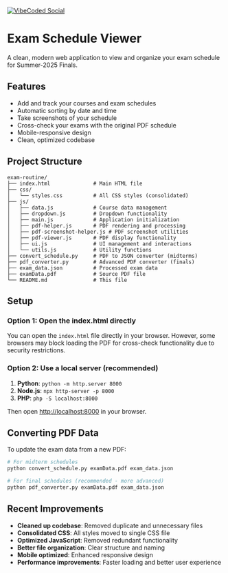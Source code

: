 [![VibeCoded Social](https://img.shields.io/badge/VibeCoded-2E2E2E?style=social&logo=githubcopilot&logoColor=auto&labelColor=8000FF)](http://vibe-coding.urbanup.com/18529533)
# Exam Schedule Viewer



A clean, modern web application to view and organize your exam schedule for Summer-2025 Finals.

## Features

- Add and track your courses and exam schedules
- Automatic sorting by date and time
- Take screenshots of your schedule
- Cross-check your exams with the original PDF schedule
- Mobile-responsive design
- Clean, optimized codebase

## Project Structure

```text
exam-routine/
├── index.html              # Main HTML file
├── css/
│   └── styles.css          # All CSS styles (consolidated)
├── js/
│   ├── data.js             # Course data management
│   ├── dropdown.js         # Dropdown functionality
│   ├── main.js             # Application initialization
│   ├── pdf-helper.js       # PDF rendering and processing
│   ├── pdf-screenshot-helper.js # PDF screenshot utilities
│   ├── pdf-viewer.js       # PDF display functionality
│   ├── ui.js               # UI management and interactions
│   └── utils.js            # Utility functions
├── convert_schedule.py     # PDF to JSON converter (midterms)
├── pdf_converter.py        # Advanced PDF converter (finals)
├── exam_data.json          # Processed exam data
├── examData.pdf            # Source PDF file
└── README.md               # This file
```

## Setup

### Option 1: Open the index.html directly

You can open the `index.html` file directly in your browser. However, some browsers may block loading the PDF for cross-check functionality due to security restrictions.

### Option 2: Use a local server (recommended)

1. **Python**: `python -m http.server 8000`
2. **Node.js**: `npx http-server -p 8000`
3. **PHP**: `php -S localhost:8000`

Then open <http://localhost:8000> in your browser.

## Converting PDF Data

To update the exam data from a new PDF:

```bash
# For midterm schedules
python convert_schedule.py examData.pdf exam_data.json

# For final schedules (recommended - more advanced)
python pdf_converter.py examData.pdf exam_data.json
```

## Recent Improvements

- **Cleaned up codebase**: Removed duplicate and unnecessary files
- **Consolidated CSS**: All styles moved to single CSS file
- **Optimized JavaScript**: Removed redundant functionality
- **Better file organization**: Clear structure and naming
- **Mobile optimized**: Enhanced responsive design
- **Performance improvements**: Faster loading and better user experience
